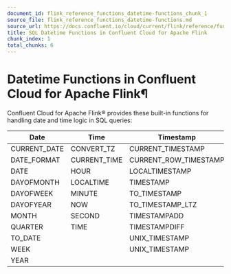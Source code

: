 ```yaml
---
document_id: flink_reference_functions_datetime-functions_chunk_1
source_file: flink_reference_functions_datetime-functions.md
source_url: https://docs.confluent.io/cloud/current/flink/reference/functions/datetime-functions.html
title: SQL Datetime Functions in Confluent Cloud for Apache Flink
chunk_index: 1
total_chunks: 6
---
```


# Datetime Functions in Confluent Cloud for Apache Flink¶

Confluent Cloud for Apache Flink® provides these built-in functions for handling date and time logic in SQL queries:

Date | Time | Timestamp | Utility
---|---|---|---
CURRENT_DATE | CONVERT_TZ | CURRENT_TIMESTAMP | CEIL
DATE_FORMAT | CURRENT_TIME | CURRENT_ROW_TIMESTAMP | CURRENT_WATERMARK
DATE | HOUR | LOCALTIMESTAMP | EXTRACT
DAYOFMONTH | LOCALTIME | TIMESTAMP | FLOOR
DAYOFWEEK | MINUTE | TO_TIMESTAMP | FROM_UNIXTIME
DAYOFYEAR | NOW | TO_TIMESTAMP_LTZ | INTERVAL
MONTH | SECOND | TIMESTAMPADD | SOURCE_WATERMARK
QUARTER | TIME | TIMESTAMPDIFF | OVERLAPS
TO_DATE |  | UNIX_TIMESTAMP |
WEEK |  | UNIX_TIMESTAMP |
YEAR |  |  |
